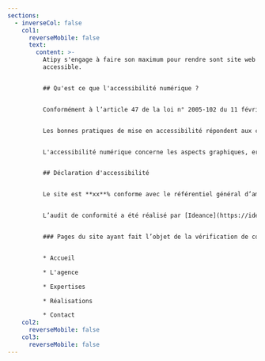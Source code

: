 ```yaml
---
sections:
  - inverseCol: false
    col1:
      reverseMobile: false
      text:
        content: >-
          A﻿tipy s'engage à faire son maximum pour rendre sont site web
          accessible.


          ## Q﻿u'est ce que l'accessibilité numérique ?


          Conformément à l’article 47 de la loi n° 2005-102 du 11 février 2005, les services de communication au public en ligne doivent être accessibles aux personnes en situation de handicap.


          L﻿es bonnes pratiques de mise en accessibilité répondent aux critères du Référentiel Général d’Amélioration de l’Accessibilité (RGAA).


          L﻿'accessibilité numérique concerne les aspects graphiques, ergonomiques, rédactionnels et techniques d'un site web.


          ## D﻿éclaration d'accessibilité


          L﻿e site est **xx**% conforme avec le référentiel général d’amélioration de l’accessibilité ((RGAA).


          L’audit de conformité a été réalisé par [Ideance](https://ideance.net/). La déclaration d'accessibilité a été établie le **xx septembre 2024.**


          ### Pages du site ayant fait l’objet de la vérification de conformité


          * A﻿ccueil

          * L﻿'agence

          * Expertises

          * R﻿éalisations

          * C﻿ontact
    col2:
      reverseMobile: false
    col3:
      reverseMobile: false
---
```

